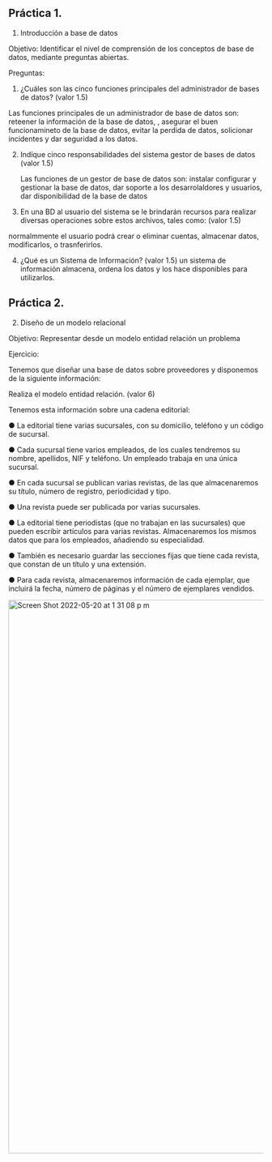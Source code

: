 ## Práctica 1.

1. Introducción a base de datos

Objetivo: Identificar el nivel de comprensión de los conceptos de base de datos,
mediante preguntas abiertas.
 
Preguntas:

1. ¿Cuáles son las cinco funciones principales del administrador de bases de datos?
(valor 1.5)

  Las funciones principales de un administrador de base de datos son: reteener la información de la base de datos, , asegurar el buen funcionamineto de la base de datos, evitar la perdida de datos, solicionar incidentes y dar seguridad a los datos.

2. Indíque cinco responsabilidades del sistema gestor de bases de datos (valor 1.5)

   Las funciones de un gestor de base de datos son: instalar configurar y gestionar la base de datos, dar soporte a los desarrolaldores y usuarios, dar disponibilidad de la base de datos

3. En una BD al usuario del sistema se le brindarán recursos para realizar diversas
operaciones sobre estos archivos, tales como: (valor 1.5)

normalmmente el usuario podrá crear o eliminar cuentas, almacenar datos, modificarlos, o trasnferirlos.

4. ¿Qué es un Sistema de Información? (valor 1.5)
 un sistema de información almacena, ordena los datos y los hace disponibles para utilizarlos.



## Práctica 2.

2. Diseño de un modelo relacional

Objetivo: Representar desde un modelo entidad relación un problema


Ejercicio:

Tenemos que diseñar una base de datos sobre proveedores y disponemos de la siguiente
información:

Realiza el modelo entidad relación. (valor 6)

Tenemos esta información sobre una cadena editorial:

● La editorial tiene varias sucursales, con su domicilio, teléfono y un código de
sucursal.

● Cada sucursal tiene varios empleados, de los cuales tendremos su nombre,
apellidos, NIF y teléfono. Un empleado trabaja en una única sucursal.

● En cada sucursal se publican varias revistas, de las que almacenaremos su título,
número de registro, periodicidad y tipo.

● Una revista puede ser publicada por varias sucursales.

● La editorial tiene periodistas (que no trabajan en las sucursales) que pueden
escribir artículos para varias revistas. Almacenaremos los mismos datos que para
los empleados, añadiendo su especialidad.

● También es necesario guardar las secciones fijas que tiene cada revista, que
constan de un título y una extensión.

● Para cada revista, almacenaremos información de cada ejemplar, que incluirá la
fecha, número de páginas y el número de ejemplares vendidos.

<img width="1093" alt="Screen Shot 2022-05-20 at 1 31 08 p m" src="https://user-images.githubusercontent.com/19659201/169590900-2fd5acaa-75c9-4eff-b1f1-01b57f0255a6.png">
